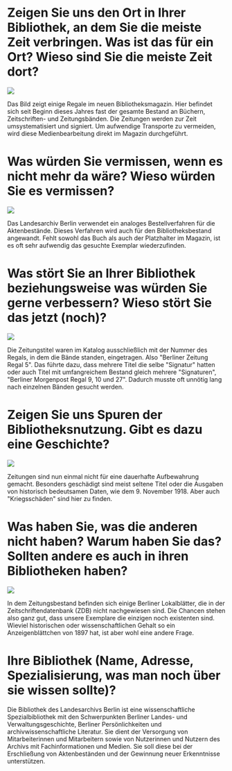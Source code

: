 Zeigen Sie uns den Ort in Ihrer Bibliothek, an dem Sie die meiste Zeit verbringen. Was ist das für ein Ort? Wieso sind Sie die meiste Zeit dort?
================================================================================================================================================

![](img/Bibliotheksmagazin.jpg)

Das Bild zeigt einige Regale im neuen Bibliotheksmagazin. Hier befindet
sich seit Beginn dieses Jahres fast der gesamte Bestand an Büchern,
Zeitschriften- und Zeitungsbänden. Die Zeitungen werden zur Zeit
umsystematisiert und signiert. Um aufwendige Transporte zu vermeiden,
wird diese Medienbearbeitung direkt im Magazin durchgeführt.

Was würden Sie vermissen, wenn es nicht mehr da wäre? Wieso würden Sie es vermissen?
====================================================================================

![](img/Bestellschein.jpg)

Das Landesarchiv Berlin verwendet ein analoges Bestellverfahren für die
Aktenbestände. Dieses Verfahren wird auch für den Bibliotheksbestand
angewandt. Fehlt sowohl das Buch als auch der Platzhalter im Magazin,
ist es oft sehr aufwendig das gesuchte Exemplar wiederzufinden.

Was stört Sie an Ihrer Bibliothek beziehungsweise was würden Sie gerne verbessern? Wieso stört Sie das jetzt (noch)?
====================================================================================================================

![](img/Zeitungen-Sign.jpg)

Die Zeitungstitel waren im Katalog ausschließlich mit der Nummer des
Regals, in dem die Bände standen, eingetragen. Also "Berliner Zeitung
Regal 5". Das führte dazu, dass mehrere Titel die selbe "Signatur"
hatten oder auch Titel mit umfangreichem Bestand gleich mehrere
"Signaturen", "Berliner Morgenpost Regal 9, 10 und 27". Dadurch
musste oft unnötig lang nach einzelnen Bänden gesucht werden.

Zeigen Sie uns Spuren der Bibliotheksnutzung. Gibt es dazu eine Geschichte?
===========================================================================

![](img/Zeitung-Schaden.jpg)

Zeitungen sind nun einmal nicht für eine dauerhafte Aufbewahrung
gemacht. Besonders geschädigt sind meist seltene Titel oder die Ausgaben
von historisch bedeutsamen Daten, wie dem 9. November 1918. Aber auch
"Kriegsschäden" sind hier zu finden.

Was haben Sie, was die anderen nicht haben? Warum haben Sie das? Sollten andere es auch in ihren Bibliotheken haben?
====================================================================================================================

![](img/tageblatt.jpg)

In dem Zeitungsbestand befinden sich einige Berliner Lokalblätter, die
in der Zeitschriftendatenbank (ZDB) nicht nachgewiesen sind. Die Chancen
stehen also ganz gut, dass unsere Exemplare die einzigen noch existenten
sind. Wieviel historischen oder wissenschaftlichen Gehalt so ein
Anzeigenblättchen von 1897 hat, ist aber wohl eine andere Frage.

Ihre Bibliothek (Name, Adresse, Spezialisierung, was man noch über sie wissen sollte)?
======================================================================================

Die Bibliothek des Landesarchivs Berlin ist eine wissenschaftliche
Spezialbibliothek mit den Schwerpunkten Berliner Landes- und
Verwaltungsgeschichte, Berliner Persönlichkeiten und
archivwissenschaftliche Literatur. Sie dient der Versorgung von
Mitarbeiterinnen und Mitarbeitern sowie von Nutzerinnen und Nutzern des
Archivs mit Fachinformationen und Medien. Sie soll diese bei der
Erschließung von Aktenbeständen und der Gewinnung neuer Erkenntnisse
unterstützen.
